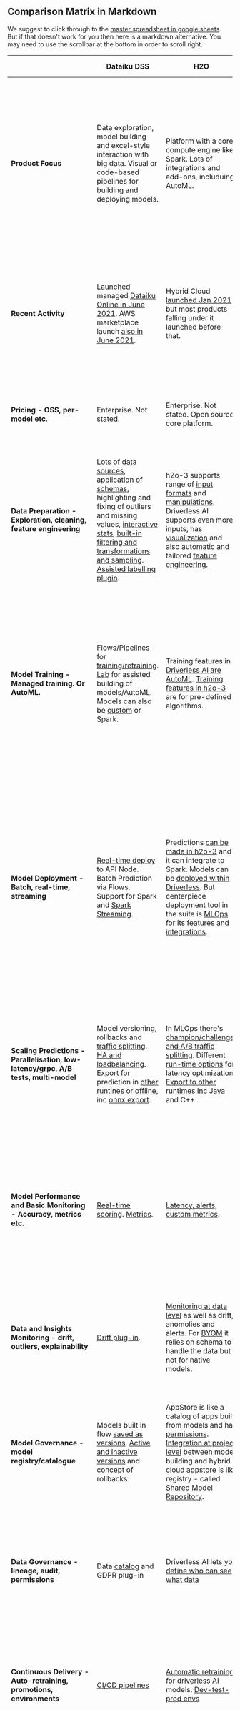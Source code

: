 ## Comparison Matrix in Markdown


We suggest to click through to the [master spreadsheet in google sheets](https://docs.google.com/spreadsheets/d/1nRqjnD7SCMJGmYR2gdZJ84YolLnHAMJwjSG7z7VcM6c/edit?usp=sharing). But if that doesn't work for you then here is a markdown alternative. You may need to use the scrollbar at the bottom in order to scroll right.

|                                                                                 | Dataiku DSS                                                                                                                                                                                                                                                                                                                                                                                                                                                                                                             | H2O                                                                                                                                                                                                                                                                                                                                                                                                                                                                                                                                                                     | Databricks                                                                                                                                                                                                                                                                                                                                                                                                                                                                                                                                                                                                                                                                                                                                                                                                                                                                           | AWS SageMaker                                                                                                                                                                                                                                                                                                                                                                                                                                                                                                                   | Azure Machine Learning                                                                                                                                                                                                                                                                                                                                     | Google AI Platform (Vertex)                                                                                                                                                                                                                                                                                                                                                                                                                                                                                                          | Kubeflow                                                                                                                                                                                                                                                                                                                                                                                                                                                                                                                                                                                         | Mlflow                                                                                                                                                                                                                                                                                                                                                                                                                                                                                                                                                                                                                                                                                                                                                                                                                                                                                                                       | KNIME                                                                                                                                                                                                                                                                                                                                                                                                                                                                                                                                        | DataRobot                                                                                                                                                                                                                                                                                                                                                                                                                                                                                                                                                                                                                                                                                                                                                                                                       | Pachyderm                                                                                                                                                                                                                                                                                                                                                                                                                                                                                                                                                                                                                                                    | Seldon                                                                                                                                                                                                                                                                                                                                                                                                                                                                                                                                                                                                                                                              |
| ------------------------------------------------------------------------------- | ----------------------------------------------------------------------------------------------------------------------------------------------------------------------------------------------------------------------------------------------------------------------------------------------------------------------------------------------------------------------------------------------------------------------------------------------------------------------------------------------------------------------- | ----------------------------------------------------------------------------------------------------------------------------------------------------------------------------------------------------------------------------------------------------------------------------------------------------------------------------------------------------------------------------------------------------------------------------------------------------------------------------------------------------------------------------------------------------------------------- | ------------------------------------------------------------------------------------------------------------------------------------------------------------------------------------------------------------------------------------------------------------------------------------------------------------------------------------------------------------------------------------------------------------------------------------------------------------------------------------------------------------------------------------------------------------------------------------------------------------------------------------------------------------------------------------------------------------------------------------------------------------------------------------------------------------------------------------------------------------------------------------ | ------------------------------------------------------------------------------------------------------------------------------------------------------------------------------------------------------------------------------------------------------------------------------------------------------------------------------------------------------------------------------------------------------------------------------------------------------------------------------------------------------------------------------- | ---------------------------------------------------------------------------------------------------------------------------------------------------------------------------------------------------------------------------------------------------------------------------------------------------------------------------------------------------------- | ------------------------------------------------------------------------------------------------------------------------------------------------------------------------------------------------------------------------------------------------------------------------------------------------------------------------------------------------------------------------------------------------------------------------------------------------------------------------------------------------------------------------------------ | ------------------------------------------------------------------------------------------------------------------------------------------------------------------------------------------------------------------------------------------------------------------------------------------------------------------------------------------------------------------------------------------------------------------------------------------------------------------------------------------------------------------------------------------------------------------------------------------------ | ---------------------------------------------------------------------------------------------------------------------------------------------------------------------------------------------------------------------------------------------------------------------------------------------------------------------------------------------------------------------------------------------------------------------------------------------------------------------------------------------------------------------------------------------------------------------------------------------------------------------------------------------------------------------------------------------------------------------------------------------------------------------------------------------------------------------------------------------------------------------------------------------------------------------------- | -------------------------------------------------------------------------------------------------------------------------------------------------------------------------------------------------------------------------------------------------------------------------------------------------------------------------------------------------------------------------------------------------------------------------------------------------------------------------------------------------------------------------------------------- | --------------------------------------------------------------------------------------------------------------------------------------------------------------------------------------------------------------------------------------------------------------------------------------------------------------------------------------------------------------------------------------------------------------------------------------------------------------------------------------------------------------------------------------------------------------------------------------------------------------------------------------------------------------------------------------------------------------------------------------------------------------------------------------------------------------- | ------------------------------------------------------------------------------------------------------------------------------------------------------------------------------------------------------------------------------------------------------------------------------------------------------------------------------------------------------------------------------------------------------------------------------------------------------------------------------------------------------------------------------------------------------------------------------------------------------------------------------------------------------------ | ------------------------------------------------------------------------------------------------------------------------------------------------------------------------------------------------------------------------------------------------------------------------------------------------------------------------------------------------------------------------------------------------------------------------------------------------------------------------------------------------------------------------------------------------------------------------------------------------------------------------------------------------------------------- |
| **Product Focus**                                                                   | Data exploration, model building and excel-style interaction with big data. Visual or code-based pipelines for building and deploying models.                                                                                                                                                                                                                                                                                                                                                                           | Platform with a core compute engine like Spark. Lots of integrations and add-ons, includuing AutoML.                                                                                                                                                                                                                                                                                                                                                                                                                                                                    | Spark and mlflow as open source offerings. SaaS [platform](https://databricks.com/wp-content/uploads/2019/08/Prepare-Your-Data-for-Machine-Learning-Analytics.pdf) with added features and DeltaLake as enterprise. '[Customer-managed](https://docs.databricks.com/administration-guide/cloud-configurations/aws/customer-managed-vpc.html)' SaaS option on AWS, Azure or Google.                                                                                                                                                                                                                                                                                                                                                                                                                                                                                                   | MLOps platform on AWS                                                                                                                                                                                                                                                                                                                                                                                                                                                                                                           | MLOps platform on Azure                                                                                                                                                                                                                                                                                                                                    | Vertex AI Platform on Google                                                                                                                                                                                                                                                                                                                                                                                                                                                                                                         | Open source MLOps for kubernetes                                                                                                                                                                                                                                                                                                                                                                                                                                                                                                                                                                 | Open source flexible approach to MLops                                                                                                                                                                                                                                                                                                                                                                                                                                                                                                                                                                                                                                                                                                                                                                                                                                                                                       | Open core low-code visual Data Science and Data Analytics platform with MLOps capabilities.                                                                                                                                                                                                                                                                                                                                                                                                                                                  | End-to-end Data Science and MLOps Platform. [Model building](https://docs.datarobot.com/en/docs/tutorials/creating-ai-models/index.html) for Data Scientists and Citizen Data Scientists ([AutoML](https://docs.datarobot.com/en/docs/release/automl-release-notes/index.html)). [MLOps](https://docs.datarobot.com/en/docs/mlops/index.html) for deploying and monitoring models.                                                                                                                                                                                                                                                                                                                                                                                                                              | Data Foundation for Machine Learning. [Pipelines](https://www.pachyderm.com/features/#data-driven-pipelines) with automated [data versioning](https://www.pachyderm.com/features/#automated-data-versioning), [lineage](https://www.pachyderm.com/features/#immutable-data-lineage) and [monitoring](https://www.pachyderm.com/features/#console).                                                                                                                                                                                                                                                                                                           | With an open source core and other popular open source libraries, Seldon focuses on model management, deployment, monitoring and explainability.                                                                                                                                                                                                                                                                                                                                                                                                                                                                                                                    |
| **Recent Activity**                                                                 | Launched managed [Dataiku Online in June 2021](https://techcrunch.com/2021/06/14/enterprise-ai-platform-dataiku-launches-managed-service-for-smaller-companies/). AWS marketplace launch [also in June 2021](https://pages.dataiku.com/dataiku-aws-marketplace).                                                                                                                                                                                                                                                        | Hybrid Cloud [launched Jan 2021](https://www.businesswire.com/news/home/20210126005850/en/H2O.ai-Launches-H2O-AI-Hybrid-Cloud) but most products falling under it launched before that.                                                                                                                                                                                                                                                                                                                                                                                 | [Combined platform](https://www.gartner.com/reviews/market/data-science-machine-learning-platforms) launched [first on AWS, then Azure](https://www.zdnet.com/article/databricks-wins-triple-crown-with-launch-on-google-cloud/) and on [Google Feb 2021](https://databricks.com/blog/2021/02/17/announcing-the-launch-of-databricks-on-google-cloud.html). Feature store [May 2021](https://databricks.com/blog/2021/05/27/databricks-announces-the-first-feature-store-integrated-with-delta-lake-and-mlflow.html#:~:text=Databricks%20on%20Twitter-,Databricks%20Announces%20the%20First%20Feature%20Store%20Co%2Ddesigned,a%20Data%20and%20MLOps%20Platform&text=By%20packaging%20up%20feature%20information,model%20retraining%20when%20data%20changes.). Model serving [June 2020](https://databricks.com/blog/2020/06/25/announcing-mlflow-model-serving-on-databricks.html). | Feature store, wrangler, debugger, pipelines and clarify marked 'New' and were [announced Dec 2020](https://aws.amazon.com/blogs/aws/aws-reinvent-announcements-2020/)                                                                                                                                                                                                                                                                                                                                                          | Mlflow [integration Oct 2020](https://techcommunity.microsoft.com/t5/azure-ai/azure-machine-learning-s-native-support-for-mlflow/ba-p/1737491). [Managed endpoints May 2021](https://techcommunity.microsoft.com/t5/azure-ai/announcing-managed-endpoints-in-azure-machine-learning-for/ba-p/2366481) and in 'Preview'.                                    | Many features in new in the [May 2021 Vertex launch](https://techcrunch.com/2021/05/18/google-cloud-launches-vertex-a-new-managed-machine-learning-platform/) and in preview inc [feature store](https://cloud.google.com/vertex-ai/docs/featurestore), [explanations](https://cloud.google.com/vertex-ai/docs/explainable-ai), [skew and drift](https://cloud.google.com/vertex-ai/docs/model-monitoring/overview) and [metadata tracking](https://cloud.google.com/vertex-ai/docs/ml-metadata/tracking). Status gets marked in UI. | Multi-user [added](https://github.com/kubeflow/kubeflow/blob/master/ROADMAP.md) June 2020. [Integrated UI](https://github.com/kubeflow/kubeflow/blob/master/ROADMAP.md) for serving and katib April 2021.                                                                                                                                                                                                                                                                                                                                                                                        | Autologging [released July 2019](https://github.com/mlflow/mlflow/issues/537#issuecomment-515603861). Model registry [end of 2019](https://github.com/mlflow/mlflow/pull/2021). Model [schemas/signatures June 2020](https://databricks.com/blog/2020/06/25/mlflow-joins-the-linux-foundation-to-become-the-open-standard-for-machine-learning-platforms.html).                                                                                                                                                                                                                                                                                                                                                                                                                                                                                                                                                              | Plans for integration h2o Driverless AI were [announced Oct 2020](https://www.knime.com/about/news/knime-and-h2oai-accelerate-and-simplify-end-to-end-data-science-automation). The Integrated Deployment way of deploying workflows was [announced April 2020](https://www.knime.com/about/news/knime-launches-integrated-deployment).                                                                                                                                                                                                      | Acquisition of Algorithmia in [July 2021](https://www.datarobot.com/news/press/datarobot-is-acquiring-algorithmia-enhancing-leading-mlops-architecture-for-the-enterprise/). MLOps [support for deploying to any infra](https://docs.datarobot.com/en/docs/release/mlops-release-notes/v7.2-mlops.html) - Sept 2021. Snowflake integration [July 2021](https://venturebeat.com/2021/06/15/datarobot-adds-automated-ai-reports-snowflake-integration/).                                                                                                                                                                                                                                                                                                                                                          | Launched the new [Pachyderm Hub 2.0](https://www.pachyderm.com/blog/pachyderm-hub-2/) in September 2021.                                                                                                                                                                                                                                                                                                                                                                                                                                                                                                                                                     | Launched 1.0 of enterprise offering ([Deploy](https://deploy.seldon.io/)) [Feb 2021](https://www.seldon.io/seldon-deploy-1-0-is-launched/). Developing open source MLOps python SDK ([Tempo).](https://github.com/SeldonIO/tempo)  Soon to graduate open source python-based inference server ([MLServer](https://github.com/SeldonIO/MLServer)).                                                                                                                                                                                                                                                                                                                   |
| **Pricing - OSS, per-model etc.**                                                   | Enterprise. Not stated.                                                                                                                                                                                                                                                                                                                                                                                                                                                                                                 | Enterprise. Not stated. Open source core platform.                                                                                                                                                                                                                                                                                                                                                                                                                                                                                                                      | Open Core. Platform can be pay-per-use ([DBUs](https://databricks.com/product/pricing))                                                                                                                                                                                                                                                                                                                                                                                                                                                                                                                                                                                                                                                                                                                                                                                              | [metered](https://aws.amazon.com/sagemaker/pricing/)                                                                                                                                                                                                                                                                                                                                                                                                                                                                            | [metered](https://azure.microsoft.com/en-gb/pricing/details/machine-learning/)                                                                                                                                                                                                                                                                             | [metered](https://cloud.google.com/ai-platform/pricing)                                                                                                                                                                                                                                                                                                                                                                                                                                                                              | Open source. There are also tailored distros and fully managed in google vertex and from Arrikto                                                                                                                                                                                                                                                                                                                                                                                                                                                                                                 | Open source. Also available integrated into the databricks managed service.                                                                                                                                                                                                                                                                                                                                                                                                                                                                                                                                                                                                                                                                                                                                                                                                                                                  | KNIME Analytics Platform is free and open source. KNIME Server requires an annual license.                                                                                                                                                                                                                                                                                                                                                                                                                                                   | Enterprise. [Three-year](https://www.datarobot.com/platform/getting-started-with-datarobot/buying-faq/) licence with [metered pricing plans](https://docs.datarobot.com/en/docs/admin/for-users/pricing.html).                                                                                                                                                                                                                                                                                                                                                                                                                                                                                                                                                                                                  | [Enterprise Edition](https://www.pachyderm.com/products/#enterprise-edition) is self-deploy and [Hub](https://www.pachyderm.com/products/#hub) is a managed service. Contact pachyderm for pricing of these. [Community Edition](https://www.pachyderm.com/products/#community-edition) is open source and free.                                                                                                                                                                                                                                                                                                                                             | Open source core + libraries. Enterprise platform priced per model.                                                                                                                                                                                                                                                                                                                                                                                                                                                                                                                                                                                                 |
| **Data Preparation - Exploration, cleaning,<br>feature engineering**                | Lots of [data sources](https://doc.dataiku.com/dss/latest/connecting/index.html), application of [schemas](https://doc.dataiku.com/dss/latest/schemas/index.html), highlighting and fixing of outliers and missing values, [interactive stats](https://doc.dataiku.com/dss/latest/statistics/index.html), [built-in filtering and transformations and sampling](https://doc.dataiku.com/dss/latest/preparation/index.html). [Assisted labelling plugin](https://www.dataiku.com/product/plugins/ml-assisted-labeling/). | h2o-3 supports range of [input formats](https://docs.h2o.ai/h2o/latest-stable/h2o-docs/getting-data-into-h2o.html) and [manipulations](https://docs.h2o.ai/h2o/latest-stable/h2o-docs/data-munging.html). Driverless AI supports even more inputs, has [visualization](https://docs.h2o.ai/driverless-ai/latest-stable/docs/userguide/autoviz.html) and also automatic and tailored [feature engineering](https://docs.h2o.ai/driverless-ai/latest-stable/docs/userguide/feature-engineering.html).                                                                     | Notebooks. [Spark](https://docs.databricks.com/applications/machine-learning/preprocess-data/index.html). [Cloud provider integrations](https://databricks.com/wp-content/uploads/2019/08/Prepare-Your-Data-for-Machine-Learning-Analytics.pdf). [Feature store](https://databricks.com/product/feature-store). [Data Catalog](https://databricks.com/product/unity-catalog).                                                                                                                                                                                                                                                                                                                                                                                                                                                                                                        | Ground truth for labelling, [wrangler](https://aws.amazon.com/sagemaker/data-wrangler/) for feature engineering and feature store, studio IDE, notebooks                                                                                                                                                                                                                                                                                                                                                                        | Data [labelling service](https://docs.microsoft.com/en-us/azure/machine-learning/how-to-create-labeling-projects). [Ingestion pipelines](https://docs.microsoft.com/en-us/azure/machine-learning/how-to-data-ingest-adf). [Azure Synapse](https://docs.microsoft.com/en-us/azure/machine-learning/how-to-data-prep-synapse-spark-pool) for prep/wrangling. | Vertex feature store, [data labelling service](https://cloud.google.com/vertex-ai/docs/datasets/data-labeling-job), managed/unmanaged datasets, BigQuery, notebooks.                                                                                                                                                                                                                                                                                                                                                                 | Jupyter notebooks                                                                                                                                                                                                                                                                                                                                                                                                                                                                                                                                                                                | Projects and entry points provide a way to package [data operations](https://github.com/PacktPublishing/Machine-Learning-Engineering-with-MLflow/blob/7b1fbfb47d3fc970cdc0de32de190ce44fcc322d/Chapter07/psystock-data-features-main/MLproject#L10).                                                                                                                                                                                                                                                                                                                                                                                                                                                                                                                                                                                                                                                                         | Inspection of [tabular data](https://docs.knime.com/2018-12/analytics_platform_workbench_guide/index.html#data-table) and generation of plots within Analytics Platform workbench. Various [data manipulation nodes](https://www.knime.com/gather-wrangle) available.                                                                                                                                                                                                                                                                        | Many [data sources](https://docs.datarobot.com/en/docs/data/connect-data-sources/data-conn.html) such as jdbc databases, [databricks](https://docs.datarobot.com/en/docs/data/connect-data-sources/dp-connect/dp-conn-databricks.html#databricks-connector-for-data-prep) and [salesforce](https://docs.datarobot.com/en/docs/data/connect-data-sources/dp-connect/dp-conn-salesforce-marketing-cloud.html#salesforce-marketing-cloud-connector-for-data-prep). [Spark SQL](https://docs.datarobot.com/en/docs/data/prepare-data/index.html) support. Visual [wrangling operations](https://docs.datarobot.com/en/docs/data/prepare-data/data-prep-pax/dp-tools/index.html). [Automated transformation flows](https://docs.datarobot.com/en/docs/data/prepare-data/data-prep-pax/dp-automate/dp-auto-apf.html). | [Notebook integration](https://www.pachyderm.com/features/#notebooks) for exploration. Main focus is pipelines and lineage rather than exploration. Data transformation within pipelines is recorded and monitored. Could be used with any exploration or wrangling tool. [Integration examples](https://www.pachyderm.com/solutions/mlops/) available for data labeling and experimentation.                                                                                                                                                                                                                                                                | Works well in tandem with data preparation/versioning tools                                                                                                                                                                                                                                                                                                                                                                                                                                                                                                                                                                                                         |
| **Model Training - Managed training. Or AutoML.**                                   | Flows/Pipelines for [training/retraining](https://www.youtube.com/watch?v=zWs_B_cVjtc). [Lab](https://www.youtube.com/watch?v=cT4lRTNW9ns) for assisted building of models/AutoML. Models can also be [custom](https://doc.dataiku.com/dss/latest/machine-learning/algorithms/in-memory-python.html#custom-models) or Spark.                                                                                                                                                                                            | Training features in [Driverless AI are AutoML](https://docs.h2o.ai/driverless-ai/latest-stable/docs/userguide/modeling.html). [Training features in h2o-3](https://docs.h2o.ai/h2o/latest-stable/h2o-docs/training-models.html) are for pre-defined algorithms.                                                                                                                                                                                                                                                                                                        | [Mlflow](https://docs.databricks.com/applications/machine-learning/train-model/index.html), Spark MLLib and [AutoML](https://docs.databricks.com/applications/machine-learning/automl.html). [Distributed training](https://docs.databricks.com/applications/machine-learning/train-model/distributed-training/index.html) including using [GPUs](https://docs.databricks.com/applications/machine-learning/train-model/distributed-training/index.html). [AutoML](https://docs.databricks.com/applications/machine-learning/automl.html).                                                                                                                                                                                                                                                                                                                                           | Pipelines brings together different training options. Lots of [support for different languages](https://docs.aws.amazon.com/sagemaker/latest/dg/algorithms-choose.html) and [distributed](https://docs.aws.amazon.com/sagemaker/latest/dg/distributed-training.html) vs not distributed. [Spot instance](https://docs.aws.amazon.com/sagemaker/latest/dg/model-managed-spot-training.html) option interesting. Pipelines for SageMaker have less prominence in docs than Pipelines for Vertex - less emphasis on orchestration. | Container-based [training](https://docs.microsoft.com/en-us/azure/machine-learning/concept-train-machine-learning-model) in an Environment or can use a training Pipeline for distributed. Visual editor for assisted pipeline creation or there's also full AutoML.                                                                                       | [Integrated metadata](https://cloud.google.com/vertex-ai/docs/pipelines/lineage) for pipelines but only in preview. Distributed training for custom training jobs where [frameworks supports](https://cloud.google.com/ai-platform/training/docs/distributed-pytorch). [GPU-based](https://cloud.google.com/ai-platform/training/docs/machine-types) training for custom training. AutoML fits alongside.                                                                                                                            | [Pipelines](https://www.kubeflow.org/docs/components/pipelines/overview/pipelines-overview/) as orchestrator and training platform. [Training operators](https://www.kubeflow.org/docs/components/training/) for specific frameworks. [Katib](https://www.kubeflow.org/docs/components/katib/) for hyperparameter tuning (AutoML).                                                                                                                                                                                                                                                               | MLflow does [tracking during the training process](https://mlflow.org/docs/latest/tutorials-and-examples/tutorial.html#training-the-model). Provides structure with projects and entry points and [multi-step workflows](https://github.com/mlflow/mlflow/tree/master/examples/multistep_workflow). Can execute locally or on a [hosted backend e.g. kubernetes](https://mlflow.org/docs/latest/projects.html#execution-guide). Provides tools that put structure around training rather than hosted platform like many others do.                                                                                                                                                                                                                                                                                                                                                                                           | Workflows can be used to manipulate data and [train models](https://hub.knime.com/raksharawat/spaces/Public/latest/project/9.%20Random%20Forest%20Regression~6dkpKR7RShJyNV9d). These can be [scheduled to run on KNIME Server](https://www.knime.com/knime-server-course/chapter2) to leverage [elastic infra](https://www.knime.com/elastic-hybrid-execution).                                                                                                                                                                             | AutoML for building models with [feature detection/exploration](https://docs.datarobot.com/en/docs/modeling/build-models/build-basic/model-data.html#explore-your-data) and [customizable](https://docs.datarobot.com/en/docs/modeling/build-models/build-basic/model-data.html#customize-the-model-build) model search. [Monitoring](https://docs.datarobot.com/en/docs/modeling/build-models/build-basic/worker-queue.html) for model building jobs. [Leaderboard](https://docs.datarobot.com/en/docs/modeling/build-models/build-basic/creating-addl-models.html) for choosing a model from the AutoML search. [Training dashboard](https://docs.datarobot.com/en/docs/modeling/analyze-models/evaluate/training-dash.html#training-dashboard) for insights into the model training process.                 | [Data Versioning](https://www.pachyderm.com/features/#automated-data-versioning) and [Lineage](https://www.pachyderm.com/features/#immutable-data-lineage) for [Pipelines](https://docs.pachyderm.com/latest/how-tos/pipeline-operations/create-pipeline/) which automates reproducibility for data transformation and model training. [Console](https://www.pachyderm.com/features/#console) adds visibility/[monitoring](https://docs.pachyderm.com/latest/how-tos/pipeline-operations/monitor-job-progress/). Approach is agnostic to choices of code libraries. Especially well suited to large volumes of unstructured data as well as structured data. | Agnostic about model training and frameworks used. Integrations with [MLFlow](https://www.youtube.com/watch?v=fmwyQjfL26k), [Kubeflow](https://www.kubeflow.org/docs/external-add-ons/serving/seldon/), [Pachyderm](https://github.com/SeldonIO/seldon-core/tree/2e3fe04de68617e52876f9a7da29a49b0a1d8557/examples/pachyderm-simple) etc.                                                                                                                                                                                                                                                                                                                           |
| **Model Deployment - Batch, real-time, streaming**                                  | [Real-time deploy](https://knowledge.dataiku.com/latest/courses/o16n/real-time-deployment/deploy-realtime.html) to API Node. Batch Prediction via Flows. Support for Spark and [Spark Streaming](https://doc.dataiku.com/dss/latest/streaming/streaming_spark_scala.html).                                                                                                                                                                                                                                              | Predictions [can be made in h2o-3](https://docs.h2o.ai/h2o/latest-stable/h2o-docs/performance-and-prediction.html) and it can integrate to Spark. Models can be [deployed within Driverless](https://docs.h2o.ai/driverless-ai/latest-stable/docs/userguide/deployment.html). But centerpiece deployment tool in the suite is [MLOps](https://docs.h2o.ai/mlops-release/latest-stable/docs/userguide/index.html) for its [features and integrations](https://docs.h2o.ai/mlops-release/latest-stable/docs/userguide/using.html#model-deployment-and-endpoint-security). | [MLFlow serving](https://docs.databricks.com/applications/mlflow/model-serving.html) for real-time. Spark for batch or streaming.                                                                                                                                                                                                                                                                                                                                                                                                                                                                                                                                                                                                                                                                                                                                                    | Deployment with pre-built or custom containers. Inference [pipelines](https://docs.aws.amazon.com/sagemaker/latest/dg/inference-pipelines.html) supported. Unified [batch](https://docs.aws.amazon.com/sagemaker/latest/dg/inference-pipeline-batch.html) and real-time.                                                                                                                                                                                                                                                        | Deployment with pre-built or custom containers as [managed endpoints](https://docs.microsoft.com/en-us/azure/machine-learning/concept-endpoints). Real-time or [batch](https://docs.microsoft.com/en-us/azure/machine-learning/how-to-deploy-managed-online-endpoints).                                                                                    | Deployment with pre-built or custom containers. AutoML similar but easier. [Batch support](https://cloud.google.com/vertex-ai/docs/predictions/batch-predictions).                                                                                                                                                                                                                                                                                                                                                                   | KFServing as [core component](https://www.kubeflow.org/docs/components/kfserving/) with Seldon and other [integrations](https://www.kubeflow.org/docs/external-add-ons/serving/). KFServing has [batching integration](https://github.com/kubeflow/kfserving/tree/master/docs/samples/batcher) and a [streaming example](https://github.com/kubeflow/kfserving/tree/master/docs/samples/kafka). [Preprocess and postprocess](https://github.com/kubeflow/kfserving/tree/master/docs/samples/v1beta1/transformer/torchserve_image_transformer#build-transformer-image) inference steps available. | [MLflow Models](https://mlflow.org/docs/latest/models.html#built-in-deployment-tools) provides structure for packaging and deploying models. Local basic serving is out of the box. [Built-in](https://www.mlflow.org/docs/latest/models.html#built-in-deployment-tools) and [extensible](https://www.mlflow.org/docs/latest/models.html#deployment-to-custom-targets)  [integrations](https://www.mlflow.org/docs/latest/models.html#built-in-deployment-tools) for specialist hosting with [plugins available](https://www.mlflow.org/docs/latest/plugins.html#deployment-plugins). Can do [batch straight from projects](https://github.com/PacktPublishing/Machine-Learning-Engineering-with-MLflow/blob/master/Chapter09/psystock-inference-batch/MLproject) without serving step. Batch or streaming also possible with [spark integration](https://towardsdatascience.com/empowering-spark-with-mlflow-58e6eb5d85e8). | Captured subsets of workflows, which can contain models, can be [deployed to KNIME Server](https://www.knime.com/integrated-deployment). Can be for REST calls or as [scheduled jobs](https://www.knime.com/knime-server-course/chapter2). Some nodes [support streaming](https://docs.knime.com/2020-07/analytics_platform_components_guide/index.html#job-manager). Workflows containing javascript-enabled interactive nodes can also be deployed with [KNIME Server's Web Portal](https://www.knime.com/knime-software/knime-webportal). | [Real-time](https://docs.datarobot.com/en/docs/predictions/index.html#predictions) and [batch](https://docs.datarobot.com/en/docs/predictions/batch/batch-prediction-api/job-definitions.html#batch-prediction-job-definitions) prediction options, including [high volume batch](https://docs.datarobot.com/en/docs/predictions/batch/batch-prediction-api/large-preds-api.html#predictions-on-large-datasets). [Post-processing](https://docs.datarobot.com/en/docs/release/public-preview/mlops-preview/decision-flow.html) of prediction data.                                                                                                                                                                                                                                                              | Can be used with deployment tools to [track data at the prediction stage](https://docs.pachyderm.com/latest/how-tos/developer-workflow/create-ml-workflow/#create-a-machine-learning-workflow) as well as training. [Integration examples](https://www.pachyderm.com/solutions/mlops/) are available. Can also serve a model API directly using [Service concept](https://docs.pachyderm.com/latest/concepts/pipeline-concepts/pipeline/service/).                                                                                                                                                                                                           | Deployment as optimised REST/gRPC microservices. Can be deployed using [pre-packaged inference servers](https://docs.seldon.io/projects/seldon-core/en/latest/nav/config/servers.html) or using [custom python components](https://docs.seldon.io/projects/seldon-core/en/latest/python/python_component.html). Support for real-time inference, [batch predictions](https://docs.seldon.io/projects/seldon-core/en/latest/servers/batch.html) and [stream processing.](https://docs.seldon.io/projects/seldon-core/en/latest/streaming/knative_eventing.html)                                                                                                      |
| **Scaling Predictions - Parallelisation, low-latency/grpc, A/B tests, multi-model** | Model versioning, rollbacks and [traffic splitting](https://knowledge.dataiku.com/latest/courses/o16n/real-time-deployment/ab-testing.html). [HA and loadbalancing](https://doc.dataiku.com/dss/latest/apinode/operations/ha-deployment.html). Export for prediction in [other runtines or offline](https://doc.dataiku.com/dss/latest/machine-learning/models-export.html), inc [onnx export](https://www.dataiku.com/product/plugins/onnx-exporter/).                                                                 | In MLOps there's [champion/challenger and A/B traffic splitting](https://docs.h2o.ai/mlops-release/latest-stable/docs/userguide/using.html#creating-a-champion-challenger-deployment). Different [run-time options](https://docs.h2o.ai/driverless-ai/latest-stable/docs/userguide/python-mojo-pipelines.html) for latency optimization. [Export to other runtimes](https://docs.h2o.ai/h2o/latest-stable/h2o-docs/productionizing.html) inc Java and C++.                                                                                                              | [Versions and stages](https://docs.databricks.com/applications/mlflow/model-serving.html) for models with MLFlow. Relatively [new feature](https://databricks.com/blog/2020/06/25/announcing-mlflow-model-serving-on-databricks.html) and in preview. For traffic splitting and inference pipelines there are [integrations](https://www.mlflow.org/docs/latest/models.html#built-in-deployment-tools)                                                                                                                                                                                                                                                                                                                                                                                                                                                                               | [Autoscaling](https://docs.aws.amazon.com/sagemaker/latest/dg/endpoint-auto-scaling.html). [Multi-model](https://docs.aws.amazon.com/sagemaker/latest/dg/multi-model-endpoints.html). GPU inference and [elastic inference](https://docs.aws.amazon.com/sagemaker/latest/dg/ei.html) for low-latency. [Async](https://docs.aws.amazon.com/sagemaker/latest/dg/async-inference.html) for large payloads. Traffic [splitting](https://docs.aws.amazon.com/sagemaker/latest/dg/model-ab-testing.html).                             | [GPUs and traffic splitting](https://docs.microsoft.com/en-us/azure/machine-learning/how-to-deploy-managed-online-endpoints) available.                                                                                                                                                                                                                    | Traffic splits available. [Private endpoints](https://cloud.google.com/vertex-ai/docs/predictions/using-private-endpoints) for low-latency.                                                                                                                                                                                                                                                                                                                                                                                          | KFServing has [autoscaling](https://github.com/kubeflow/kfserving/tree/master/docs/samples/autoscaling) through knative, [traffic splitting](https://github.com/kubeflow/kfserving/blob/master/docs/samples/v1beta1/rollout/README.md), [multi-model serving](https://github.com/kubeflow/kfserving/tree/master/docs/samples/multimodelserving) and [GPU integration](https://github.com/kubeflow/kfserving/blob/master/docs/samples/accelerators/README.md).                                                                                                                                    | Depends on the chosen [deployment option](https://mlflow.org/docs/latest/models.html#built-in-deployment-tools). The functionality of \`mlflow serve\` is basic but mlflow is designed for [integrations](https://www.mlflow.org/docs/latest/models.html#built-in-deployment-tools) with more features such as [sagemaker](https://mlflow.org/docs/0.7.0/python_api/mlflow.sagemaker.html)                                                                                                                                                                                                                                                                                                                                                                                                                                                                                                                                   | Challenger rollout modes like A/B testing using [Model Process Factory templates](https://www.knime.com/blog/the-knime-model-process-factory). [Validation can be performed on model](https://forum.knime.com/t/how-do-you-use-knime-testing-framework-on-knime-server-no-readmes-out-there-yet/33096/6) during deployment to KNIME Server.                                                                                                                                                                                                  | [Challenger rollouts](https://docs.datarobot.com/en/docs/mlops/monitor/challengers.html#challengers-tab)  and monitoring to compare the challenger in detail.  Can take stored predictions that went to the main model and [replay against the challenger](https://docs.datarobot.com/en/docs/mlops/monitor/challengers.html#replay-predictions).                                                                                                                                                                                                                                                                                                                                                                                                                                                               | Can be used with deployment tools to [track data at the prediction stage](https://docs.pachyderm.com/latest/how-tos/developer-workflow/create-ml-workflow/#create-a-machine-learning-workflow) as well as training. [Integration examples](https://www.pachyderm.com/solutions/mlops/) are available. Can also serve a model API directly using [Service concept](https://docs.pachyderm.com/latest/concepts/pipeline-concepts/pipeline/service/).                                                                                                                                                                                                           | [Autoscaling](https://docs.seldon.io/projects/seldon-core/en/latest/graph/scaling.html), [multi-model inference graphs](https://docs.seldon.io/projects/seldon-core/en/latest/graph/inference-graph.html), [A/B tests and progressive rollouts.](https://docs.seldon.io/projects/seldon-core/en/latest/rollouts/abtests.html)                                                                                                                                                                                                                                                                                                                                       |
| **Model Performance and Basic Monitoring - Accuracy, metrics etc.**                 | [Real-time scoring](https://knowledge.dataiku.com/latest/courses/o16n/real-time-deployment/deploy-realtime.html). [Metrics](https://knowledge.dataiku.com/latest/courses/automation/metrics-checks-hands-on.html).                                                                                                                                                                                                                                                                                                      | [Latency, alerts, custom metrics](https://docs.h2o.ai/mlops-release/latest-stable/docs/userguide/using.html#monitoring-deployments).                                                                                                                                                                                                                                                                                                                                                                                                                                    | Logs and resource monitoring built-in.                                                                                                                                                                                                                                                                                                                                                                                                                                                                                                                                                                                                                                                                                                                                                                                                                                               | [Invocation metrics](https://docs.aws.amazon.com/sagemaker/latest/dg/inference-pipeline-logs-metrics.html) to CloudWatch. Payload [capture](https://docs.aws.amazon.com/sagemaker/latest/dg/model-monitor-data-capture.html)/logging. Custom [monitoring schedules](https://docs.aws.amazon.com/sagemaker/latest/dg/model-monitor.html) to check constraints.                                                                                                                                                                   | [Monitoring](https://docs.microsoft.com/en-us/azure/machine-learning/how-to-monitor-online-endpoints) for latency and hardware resource built-in.                                                                                                                                                                                                          | Built-in monitoring of [latency etc.](https://cloud.google.com/monitoring/api/metrics_gcp#gcp-ml)                                                                                                                                                                                                                                                                                                                                                                                                                                    | Resource and high-level request metrics [integration](https://github.com/kubeflow/kfserving/tree/master/docs/samples/metrics-and-monitoring). Can be [added to UI](https://www.kubeflow.org/docs/components/kfserving/webapp/#metrics).                                                                                                                                                                                                                                                                                                                                                          | Depends on the chosen [deployment option](https://mlflow.org/docs/latest/models.html#built-in-deployment-tools) as it is the deployment which is monitored. There are integrations but the deployment itself is outside of mlflow open source.                                                                                                                                                                                                                                                                                                                                                                                                                                                                                                                                                                                                                                                                               | Model [monitoring component for classfication](https://www.knime.com/blog/model-monitoring-in-data-science-context) or can be done more generally using [Model Process Factory](https://www.knime.com/blog/the-knime-model-process-factory). For scheduled jobs there's [notifications](https://www.knime.com/knime-server-course/chapter2). [Status of running workflow](https://youtu.be/NuEhV7TXh1Y?list=PLz3mQ6OlTI0YGAeCMxua_sDWB9Q3quZox&t=481)s can be inspected in the admin UI.                                                     | [Accuracy](https://docs.datarobot.com/en/docs/mlops/monitor/deploy-accuracy.html#accuracy-tab) and [availability](https://docs.datarobot.com/en/docs/mlops/monitor/service-health.html) monitoring for individual models and as a [summary](https://docs.datarobot.com/en/docs/mlops/manage/deploy-inventory.html#prediction-health-lens). [Specialist monitoring for time series](https://docs.datarobot.com/en/docs/modeling/analyze-models/evaluate/forecast-acc.html#forecast-accuracy).                                                                                                                                                                                                                                                                                                                    | Can be used with deployment/monitoring tools to [track data at the prediction stage](https://docs.pachyderm.com/latest/how-tos/developer-workflow/create-ml-workflow/#create-a-machine-learning-workflow) as well as training. [Integration examples](https://www.pachyderm.com/solutions/mlops/) are available.                                                                                                                                                                                                                                                                                                                                             | Collects [metrics](https://docs.seldon.io/projects/seldon-core/en/latest/analytics/analytics.html) by default on your deployed models. [Custom metrics](https://docs.seldon.io/projects/seldon-core/en/latest/analytics/analytics.html) can also be defined and there is support for [distributed tracing](https://docs.seldon.io/projects/seldon-core/en/latest/graph/distributed-tracing.html) and [payload logging](https://docs.seldon.io/projects/seldon-core/en/latest/analytics/logging.html)                                                                                                                                                                |
| **Data and Insights Monitoring - drift, outliers, explainability**                  | [Drift plug-in](https://knowledge.dataiku.com/latest/kb/analytics-ml/Monitoring-model-drift-with-DSS.html).                                                                                                                                                                                                                                                                                                                                                                                                             | [Monitoring at data level](https://docs.h2o.ai/mlops-release/latest-stable/docs/userguide/using.html#monitoring-deployments) as well as drift, anomolies and alerts. For [BYOM](https://docs.h2o.ai/mlops-release/latest-stable/docs/userguide/byom.html) it relies on schema to handle the data but not for native models.                                                                                                                                                                                                                                             | Drift and analysis on predictions is possible and spark streaming can help but [does require manual setup](https://databricks.com/blog/2019/09/18/productionizing-machine-learning-from-deployment-to-drift-detection.html).                                                                                                                                                                                                                                                                                                                                                                                                                                                                                                                                                                                                                                                         | Payload [capture](https://docs.aws.amazon.com/sagemaker/latest/dg/model-monitor-data-capture.html)/logging. Ground-truth comparison possible for [model quality](https://docs.aws.amazon.com/sagemaker/latest/dg/model-monitor-model-quality.html). [Skew](https://docs.aws.amazon.com/sagemaker/latest/dg/clarify-model-monitor-bias-drift.html). [Feature attribution](https://docs.aws.amazon.com/sagemaker/latest/dg/clarify-model-monitor-feature-attribution-drift.html) (explanations).                                  | [Payload logging to blob](https://docs.microsoft.com/en-us/azure/machine-learning/how-to-enable-data-collection) for analysis. [Drift](https://docs.microsoft.com/en-us/learn/modules/monitor-data-drift-with-azure-machine-learning/) detection.                                                                                                          | Some [explanations](https://cloud.google.com/vertex-ai/docs/explainable-ai/getting-explanations) and [skew and drift](https://cloud.google.com/blog/topics/developers-practitioners/monitor-models-training-serving-skew-vertex-ai) in pre-GA.                                                                                                                                                                                                                                                                                       | [Drift](https://github.com/kubeflow/kfserving/tree/master/docs/samples/drift-detection/alibi-detect/cifar10), [outlier detection](https://github.com/kubeflow/kfserving/tree/master/docs/samples/outlier-detection/alibi-detect/cifar10) and [explanations](https://github.com/kubeflow/kfserving/tree/master/docs/samples/explanation) through Seldon Alibi. Also [flexible request logging](https://github.com/kubeflow/kfserving/tree/master/docs/samples/logger).                                                                                                                            | Depends on the chosen [deployment option](https://mlflow.org/docs/latest/models.html#built-in-deployment-tools) as it is the deployment which is monitored. There are integrations so it's then not mlflow itself that does the monitoring.                                                                                                                                                                                                                                                                                                                                                                                                                                                                                                                                                                                                                                                                                  | Drift and retraining for classifiers with [model monitoring component](https://www.knime.com/blog/model-monitoring-in-data-science-context). Also ways to [build monitoring yourself](https://forum.knime.com/t/data-drift-or-model-drift/27964). [Extension for explanations](https://hub.knime.com/knime/extensions/org.knime.features.mli/latest).                                                                                                                                                                                        | [Prediction row storage](https://docs.datarobot.com/en/docs/mlops/manage/deploy-settings.html#prediction-row-storage) for native models.  [Drift](https://docs.datarobot.com/en/docs/mlops/monitor/data-drift.html) monitoring for individual models and as a [summary](https://docs.datarobot.com/en/docs/mlops/manage/deploy-inventory.html#prediction-health-lens). Ability to [drill into](https://docs.datarobot.com/en/docs/mlops/monitor/deploy-segment.html) prediction data. [Bias and fairness monitoring.](https://docs.datarobot.com/en/docs/release/public-preview/mlops-preview/bias-mlops.html)                                                                                                                                                                                                  | Can be used with deployment/monitoring tools to [track data at the prediction stage](https://docs.pachyderm.com/latest/how-tos/developer-workflow/create-ml-workflow/#create-a-machine-learning-workflow) as well as training. [Integration examples](https://www.pachyderm.com/solutions/mlops/) are available.                                                                                                                                                                                                                                                                                                                                             | [Drift detection](https://docs.seldon.io/projects/alibi-detect/en/stable/cd/background.html), [outlier detection](https://docs.seldon.io/projects/alibi-detect/en/stable/od/methods.html), [adversarial detection](https://docs.seldon.io/projects/alibi-detect/en/stable/ad/methods.html) as well as [instance and model explainability](https://docs.seldon.io/projects/alibi/en/latest/). Enterprise offering comes with [feature distribution visualisations](https://deploy.seldon.io/en/v1.4/contents/demos/distributions-monitoring/index.html)                                                                                                              |
| **Model Governance - model registry/catalogue**                                     | Models built in flow [saved as versions](https://doc.dataiku.com/dss/latest/python-api/saved_models.html). [Active and inactive versions](https://www.youtube.com/watch?v=zWs_B_cVjtc) and concept of rollbacks.                                                                                                                                                                                                                                                                                                        | AppStore is like a catalog of apps built from models and has [permissions](https://h2oai.github.io/h2o-ai-cloud/docs/userguide/authorization). [Integration at project level](https://www.h2o.ai/hybrid-cloud/request-demo/) between model building and hybrid cloud appstore is like registry - called [Shared Model Repository](https://www.h2o.ai/resources/product-brief/h2o-mlops/).                                                                                                                                                                               | mlflow [model registry](https://www.mlflow.org/docs/latest/model-registry.html) with [permissions](https://databricks.com/blog/2020/04/15/databricks-extends-mlflow-model-registry-with-enterprise-features.html) and [deployment history](https://docs.databricks.com/applications/mlflow/model-serving.html#score-deployed-model-versions)                                                                                                                                                                                                                                                                                                                                                                                                                                                                                                                                         | [Model registry](https://docs.aws.amazon.com/sagemaker/latest/dg/model-registry.html) with versions, groups and associations to training metadata. Can enable [cross-account](https://docs.aws.amazon.com/sagemaker/latest/dg/model-registry-deploy-xaccount.html) deployment.                                                                                                                                                                                                                                                  | [Per-workspace registry](https://docs.microsoft.com/en-us/azure/machine-learning/concept-azure-machine-learning-architecture#register-model) and shareable across workspaces.                                                                                                                                                                              | Not an explicit concept of registry in docs but there is a models page in a vertex project, which is like a registry.                                                                                                                                                                                                                                                                                                                                                                                                                | [No native model registry](https://github.com/kubeflow/kubeflow/issues/5093). Can [log model details (artifacts) with metadata](https://blog.kubeflow.org/jupyter/2020/10/01/lineage.html). [Listing of running models available](https://www.kubeflow.org/docs/components/kfserving/webapp/#listing).                                                                                                                                                                                                                                                                                           | [Model registry](https://mlflow.org/docs/latest/model-registry.html#) which provides model lineage, versioning, stage transtions and annotations.                                                                                                                                                                                                                                                                                                                                                                                                                                                                                                                                                                                                                                                                                                                                                                            | [Versioning and comparison](https://www.knime.com/knime-server-course/chapter3) of workflows. Workflows are the key unit rather than models in KNIME, though models can be [exported to PMML](https://forum.knime.com/t/exporting-machine-learning-models/20831) if you want to deal with them outside KNIME.                                                                                                                                                                                                                                | [Deployment actions](https://docs.datarobot.com/en/docs/mlops/manage/actions-menu.html) restricted by role. [Deployment approvals](https://docs.datarobot.com/en/docs/mlops/governance/dep-admin.html). Deployment [notifications](https://docs.datarobot.com/en/docs/mlops/governance/deploy-notifications.html) and [reports](https://docs.datarobot.com/en/docs/mlops/governance/reports.html). [Model registry](https://docs.datarobot.com/en/docs/mlops/deployment/registry/index.html#model-registry) with [generation of compliance docs](https://docs.datarobot.com/en/docs/release/public-preview/mlops-preview/registry-comp.html).                                                                                                                                                                   | Trained [models and their artifacts can be versioned](https://docs.pachyderm.com/latest/how-tos/developer-workflow/build-pipelines/#how-it-works) in Pachyderm and hosted with [Pachyderm's S3 gateway](https://docs.pachyderm.com/latest/examples/examples/#integration-with-pachyderm) to be [integrated with deployment systems](https://www.pachyderm.com/solutions/mlops/)                                                                                                                                                                                                                                                                              | Seldon supports a variety of model stores with integration in to cloud stoarge providers. The enterprise offering comes with a [model catalog](https://deploy.seldon.io/en/v1.4/contents/demos/model-catalog/index.html) together with supporting metadata.                                                                                                                                                                                                                                                                                                                                                                                                         |
| **Data Governance - lineage, audit, permissions**                                   | Data [catalog](https://knowledge.dataiku.com/latest/courses/basics/create-project/concept-catalog.html) and GDPR plug-in                                                                                                                                                                                                                                                                                                                                                                                                | Driverless AI lets you [define who can see what data](https://docs.h2o.ai/driverless-ai/latest-stable/docs/userguide/security.html#data-security)                                                                                                                                                                                                                                                                                                                                                                                                                       | [tracking](https://www.mlflow.org/docs/latest/tracking.html), [governance](https://docs.databricks.com/security/data-governance.html), [acls](https://docs.databricks.com/security/access-control/table-acls/object-privileges.html), can use mlflow with [delta lake integration for deep lineage](https://docs.databricks.com/_static/notebooks/mlflow/mlflow-delta-training.html)                                                                                                                                                                                                                                                                                                                                                                                                                                                                                                 | [Lineage tracking](https://docs.aws.amazon.com/sagemaker/latest/dg/lineage-tracking.html). Various [encryption](https://docs.aws.amazon.com/sagemaker/latest/dg/data-protection.html) options.                                                                                                                                                                                                                                                                                                                                  | [Data lineage tracking](https://docs.microsoft.com/en-us/azure/machine-learning/how-to-version-track-datasets) available. [Encryption](https://docs.microsoft.com/en-us/azure/machine-learning/concept-data-encryption).                                                                                                                                   | [Lineage](https://cloud.google.com/vertex-ai/docs/pipelines/lineage) through metadata on vertex pipelines (pre-GA Oct 2021). [Permissions on feature store](https://cloud.google.com/vertex-ai/docs/general/access-control).                                                                                                                                                                                                                                                                                                         | [Lineage can be recorded](https://blog.kubeflow.org/jupyter/2020/10/01/lineage.html) using metadata sdk. Pachyderm [can be used with kubeflow](https://www.pachyderm.com/blog/pachyderm-1-10-s3-gateway-expansion-brings-support-for-kubeflow/). [Enterprise data lineage with arrikto](https://www.kubeflow.org/docs/distributions/ekf/) (not part of kubeflow open source).                                                                                                                                                                                                                    | Reproducibility by [tracking](https://www.mlflow.org/docs/latest/tracking.html) experiments and having the environment of a project. Artifacts can be [logged](https://www.mlflow.org/docs/latest/tracking.html#how-runs-and-artifacts-are-recorded) as part of tracking.                                                                                                                                                                                                                                                                                                                                                                                                                                                                                                                                                                                                                                                    | Transformations are node operations and a workflow history is kept. It doesn't natively track data lineage but there is a [component to hook into histories](https://hub.knime.com/temesgen-dadi/spaces/Public/latest/Data%20Lineage%20View~tNKowD4aVtklhrcN).                                                                                                                                                                                                                                                                               | [Lineage for data prep columns](https://docs.datarobot.com/en/docs/data/prepare-data/data-prep-pax/dp-columns/dp-col-lineage.html#view-column-lineage) and [features](https://docs.datarobot.com/en/docs/data/transform-data/feature-discovery/fd-gen.html#feature-lineage). [Audit trail](https://docs.datarobot.com/en/docs/admin/for-admins/reference/uam-ref.html#user-activity-monitor-reference) of user actions.                                                                                                                                                                                                                                                                                                                                                                                         | Automatic [data versioning](https://docs.pachyderm.com/latest/concepts/) and lineage through a Git-like system to [show provenance](https://docs.pachyderm.com/latest/concepts/data-concepts/provenance/#provenance)                                                                                                                                                                                                                                                                                                                                                                                                                                         | Designed to play well with a wide variety of data governance tools with examples for tools such as [pachyderm](https://github.com/SeldonIO/seldon-core/tree/2e3fe04de68617e52876f9a7da29a49b0a1d8557/examples/pachyderm-simple) and [dvc](https://github.com/SeldonIO/seldon-core/tree/2e3fe04de68617e52876f9a7da29a49b0a1d8557/examples/dvc)                                                                                                                                                                                                                                                                                                                       |
| **Continuous Delivery - Auto-retraining, promotions, environments**                 | [CI/CD pipelines](https://knowledge.dataiku.com/latest/kb/o16n/ci-cd/index.html)                                                                                                                                                                                                                                                                                                                                                                                                                                        | [Automatic retraining](https://www.h2o.ai/wp-content/uploads/2019/12/MLOps_092020.pdf) for driverless AI models. [Dev-test-prod envs](https://www.h2o.ai/wp-content/uploads/2019/12/MLOps_092020.pdf)                                                                                                                                                                                                                                                                                                                                                                   | [CICD templates](https://databricks.com/blog/2020/06/05/automate-continuous-integration-and-continuous-delivery-on-databricks-using-databricks-labs-ci-cd-templates.html), [stages](https://www.mlflow.org/docs/latest/model-registry.html#transitioning-an-mlflow-models-stage)                                                                                                                                                                                                                                                                                                                                                                                                                                                                                                                                                                                                     | Payload [capture](https://docs.aws.amazon.com/sagemaker/latest/dg/model-monitor-data-capture.html)/logging. [Templates](https://docs.aws.amazon.com/sagemaker/latest/dg/sagemaker-projects.html) for CI/CD.                                                                                                                                                                                                                                                                                                                     | [Pipeline, CI and git integration](https://azuredevopslabs.com/labs/vstsextend/aml/). [Payload logging to blob](https://docs.microsoft.com/en-us/azure/machine-learning/how-to-enable-data-collection).                                                                                                                                                    | [Prediction logging](https://cloud.google.com/architecture/ml-modeling-monitoring-logging-serving-requests-using-ai-platform-prediction) and [continuous evaluation](https://cloud.google.com/ai-platform/prediction/docs/continuous-evaluation) possible but not yet well integrated under Vertex. Pipeline is a bit like CI                                                                                                                                                                                                        | [Kubeflow Pipelines](https://www.kubeflow.org/docs/components/pipelines/overview/pipelines-overview/) for workflow orchestration - needs to be  [invoked from C](https://github.com/kubeflow/pipelines/issues/1352#issuecomment-580950222)I. Als flexible request logging via [kfserving](https://github.com/kserve/kserve/tree/master/docs/samples/logger) or [seldon](https://github.com/SeldonIO/seldon-core/tree/master/examples/centralised-logging).                                                                                                                                       | mlflow projects can be git repos so can [hook CI into git](https://dzlab.github.io/ml/2020/07/12/ml-ci-mlflow/) to call an entry point. Promotions can be [recorded in registry](https://mlflow.org/docs/latest/model-registry.html#transitioning-an-mlflow-models-stage)                                                                                                                                                                                                                                                                                                                                                                                                                                                                                                                                                                                                                                                    | Triggered retraining for classifiers with [model monitoring component](https://www.knime.com/blog/model-monitoring-in-data-science-context). KNIME server has a [REST API](https://www.knime.com/blog/the-knime-server-rest-api) so deployments can be invoked from CI.                                                                                                                                                                                                                                                                      | Automated [retraining](https://docs.datarobot.com/en/docs/release/public-preview/mlops-preview/retraining.html). Write-back integrations to log predictions and responses to [Snowflake](https://www.datarobot.com/platform/mlops/), [Tableau](https://docs.datarobot.com/en/docs/release/public-preview/mlops-preview/tableau-extension.html) and [BigQuery](https://docs.datarobot.com/en/docs/release/public-preview/mlops-preview/bigquery-batch-predictions.html) as well as [native storage](https://docs.datarobot.com/en/docs/mlops/manage/deploy-settings.html#prediction-row-storage).                                                                                                                                                                                                                | [CI integration](https://docs.pachyderm.com/latest/how-tos/developer-workflow/ci-cd-integration/), which can be [setup to retrain](https://docs.pachyderm.com/latest/how-tos/developer-workflow/create-ml-workflow/#create-a-machine-learning-workflow). An [end-to-end CD example is provided](https://docs.pachyderm.com/latest/examples/examples/#integration-with-pachyderm). [Spout](https://docs.pachyderm.com/latest/concepts/pipeline-concepts/pipeline/spout/#spout) for streaming data.                                                                                                                                                            | Enterprise offering includes [gitops capability](https://deploy.seldon.io/en/v1.4/contents/architecture/gitops/index.html), allowing model deployments to be automated, versioned and reproduced. Also examples for [upgrades and rollbacks](https://github.com/SeldonIO/seldon-core/blob/2e3fe04de68617e52876f9a7da29a49b0a1d8557/examples/pachyderm-cd4ml/index.ipynb), [intelligent rollouts with iter8](https://docs.seldon.io/projects/seldon-core/en/latest/examples/iter8-separate.html#Progressive-Rollouts-using-Two-Seldon-Deployments) and [alerts based on monitoring](https://deploy.seldon.io/en/v1.4/contents/demos/alerting-integration/index.html) |
| **Collaboration Features - "workspaces", permissions**                              | [Projects with permissions](https://doc.dataiku.com/dss/latest/concepts/homepage/project-folders.html#). Also [history](https://doc.dataiku.com/dss/latest/collaboration/version-control.html) and rollbacks. Configurable [user isolation across integrations](https://doc.dataiku.com/dss/latest/user-isolation/index.html).                                                                                                                                                                                          | [Projects and sharing in MLOps](https://docs.h2o.ai/mlops-release/latest-stable/docs/userguide/using.html#sharing-projects). [Maps](https://www.h2o.ai/hybrid-cloud/request-demo/) to other hybrid cloud products.                                                                                                                                                                                                                                                                                                                                                      | for [notebooks](https://docs.databricks.com/security/access-control/workspace-acl.html), [models](https://databricks.com/blog/2020/04/15/databricks-extends-mlflow-model-registry-with-enterprise-features.html) and [spark](https://databricks.com/blog/2017/11/01/access-control-databricks-jobs.html)                                                                                                                                                                                                                                                                                                                                                                                                                                                                                                                                                                             | Has [projects idea](https://docs.aws.amazon.com/sagemaker/latest/dg/sagemaker-projects-whatis.html) - has to be configured as is not used by default. Has templates for [using with git and CI/CD](https://docs.aws.amazon.com/sagemaker/latest/dg/sagemaker-projects-walkthrough.html).                                                                                                                                                                                                                                        | Workspaces with [permissions](https://docs.microsoft.com/en-us/azure/machine-learning/how-to-assign-roles) and [security](https://docs.microsoft.com/en-us/azure/machine-learning/tutorial-create-secure-workspace).                                                                                                                                       | [Uses concept of projects](https://cloud.google.com/ai-platform/training/docs/projects-models-versions-jobs) and [assigning permissions](https://cloud.google.com/vertex-ai/docs/general/access-control)                                                                                                                                                                                                                                                                                                                             | Namespaces and [sharing permissions between namespaces](https://www.kubeflow.org/docs/components/multi-tenancy/getting-started/#managing-contributors-through-the-kubeflow-ui)                                                                                                                                                                                                                                                                                                                                                                                                                   | Mlflow projects can be git repos so there's separaton and collaboration there. At server level there's [not a concept of permissions in the open source](https://stackoverflow.com/questions/58611088/is-there-a-way-to-manage-permissions-at-an-experiment-level-in-mlflow)                                                                                                                                                                                                                                                                                                                                                                                                                                                                                                                                                                                                                                                 | Workflows can be parts of workflow groups. [Permissions](https://www.knime.com/knime-server-course/chapter1) on workflows and groups with owners and delegation.                                                                                                                                                                                                                                                                                                                                                                             | Deployment [permissions](https://docs.datarobot.com/en/docs/admin/for-admins/reference/deploy-approval.html#deployment-approval-policies). Platform-wide [roles and RBAC](https://docs.datarobot.com/en/docs/admin/for-admins/reference/rbac-ref.html). [Projects](https://docs.datarobot.com/en/docs/modeling/build-models/manage/index.html#manage-projects) for building models.                                                                                                                                                                                                                                                                                                                                                                                                                             | [Access controls](https://docs.pachyderm.com/latest/enterprise/auth/) with identity provider integration. [Console](https://www.pachyderm.com/features/#console) to facilitate collaboration on DAGs/pipelines and for debugging. [Notebooks](https://www.pachyderm.com/features/#notebooks) for collaboration on pipeline creation. [Contexts](https://docs.pachyderm.com/latest/deploy-manage/manage/cluster-access/) for switching between clusters.                                                                                                                                                                                                      | Seldon Core uses [Kubernetes namespaces](https://kubernetes.io/docs/concepts/overview/working-with-objects/namespaces/) for separation of workspaces. Seldon Deploy also comes with [project based authorisation](https://deploy.seldon.io/en/v1.4/contents/demos/project-based-auth/index.html)                                                                                                                                                                                                                                                                                                                                                                    |
| **Self-install Support - Bare Metal/VMs/containers**                                | [Linux or AWS](https://doc.dataiku.com/dss/latest/installation/index.html)                                                                                                                                                                                                                                                                                                                                                                                                                                              | [k8s](https://www.h2o.ai/resources/product-brief/h2o-mlops/) for MLOps. h2o-3 part of stack can be [run locally](https://docs.h2o.ai/h2o/latest-stable/h2o-docs/downloading.html)                                                                                                                                                                                                                                                                                                                                                                                       | Typical installation is on your cloud account via [integration with cloud providers](https://databricks.com/product/enterprise-cloud-service). Allows for [levels of control](https://docs.databricks.com/administration-guide/cloud-configurations/aws/customer-managed-vpc.html) over cloud infra. Open source parts of the platform (e.g. spark, mlflow) can be installed by the user but that's a subset.                                                                                                                                                                                                                                                                                                                                                                                                                                                                        | Can [train models in k8s](https://aws.amazon.com/sagemaker/kubernetes/) with kubeflow. Could do this with other tools too but AWS are trying to support it. Only training though.                                                                                                                                                                                                                                                                                                                                               |                                                                                                                                                                                                                                                                                                                                                            |                                                                                                                                                                                                                                                                                                                                                                                                                                                                                                                                      | [Self-install on kubernetes is the default route](https://www.kubeflow.org/docs/started/installing-kubeflow/), with some per-provider distribution customization.                                                                                                                                                                                                                                                                                                                                                                                                                                | Can [run on local machine](https://github.com/mlflow/mlflow#installing) or install [server to run hosted](https://medium.com/@alexanderneshitov/how-to-run-an-mlflow-tracking-server-on-aws-ec2-d7afd0ac8008)                                                                                                                                                                                                                                                                                                                                                                                                                                                                                                                                                                                                                                                                                                                | Server can run on [cloud or on-prem](https://www.knime.com/elastic-hybrid-execution). Analytics Platform is a desktop app.                                                                                                                                                                                                                                                                                                                                                                                                                   | [Can be installed](https://www.datarobot.com/platform/on-premise-ai-cluster/) [on-prem](https://www.datarobot.com/platform/on-premise-ai-cluster/) as a supported option                                                                                                                                                                                                                                                                                                                                                                                                                                                                                                                                                                                                                                        | Pachyderm [Enterprise](https://www.pachyderm.com/products/#enterprise-edition) and [Community](https://www.pachyderm.com/products/#community-edition) editions both provide a self deployed option for local or kubernetes                                                                                                                                                                                                                                                                                                                                                                                                                                   | [](https://docs.seldon.io/projects/seldon-core/en/latest/nav/installation.html)[Self-install on Kubernetes](https://docs.seldon.io/projects/seldon-core/en/latest/nav/installation.html) with installers provided for enterprise offerings                                                                                                                                                                                                                                                                                                                                                                                                                          |
| **Cloud/SaaS Support - Self-managed, SaaS etc.**                                    | [Dataiku Online](https://doc.dataiku.com/dss/latest/installation/index.html) is a [new offering](https://techcrunch.com/2021/06/14/enterprise-ai-platform-dataiku-launches-managed-service-for-smaller-companies/)                                                                                                                                                                                                                                                                                                      | only for trials                                                                                                                                                                                                                                                                                                                                                                                                                                                                                                                                                         | Option for 'customer-managed' S[aaS](https://docs.databricks.com/administration-guide/cloud-configurations/aws/customer-managed-vpc.html) as well as SaaS options on AWS, Azure or Google.                                                                                                                                                                                                                                                                                                                                                                                                                                                                                                                                                                                                                                                                                           | SaaS                                                                                                                                                                                                                                                                                                                                                                                                                                                                                                                            | SaaS                                                                                                                                                                                                                                                                                                                                                       | SaaS                                                                                                                                                                                                                                                                                                                                                                                                                                                                                                                                 | Google Vertex has [managed kubeflow pipelines](https://cloud.google.com/vertex-ai/docs/pipelines/build-pipeline) but that is not the same as a managed kubeflow. There are [distributions](https://www.kubeflow.org/docs/distributions/) which hook into some managed platform features.                                                                                                                                                                                                                                                                                                         | Managed version from databricks                                                                                                                                                                                                                                                                                                                                                                                                                                                                                                                                                                                                                                                                                                                                                                                                                                                                                              | Marketplace versions available of Server for [Azure and AWS](https://www.knime.com/elastic-hybrid-execution).                                                                                                                                                                                                                                                                                                                                                                                                                                | Installation on [preferred cloud platform](https://www.datarobot.com/platform/private-ai-cloud/) or as [managed service](https://www.datarobot.com/platform/managed-cloud/).                                                                                                                                                                                                                                                                                                                                                                                                                                                                                                                                                                                                                                    | [Pachyderm Hub](https://www.pachyderm.com/products/#hub) provides a managed Cloud version                                                                                                                                                                                                                                                                                                                                                                                                                                                                                                                                                                    | Self-managed on own infrastructure or any cloud provider.                                                                                                                                                                                                                                                                                                                                                                                                                                                                                                                                                                                                           |